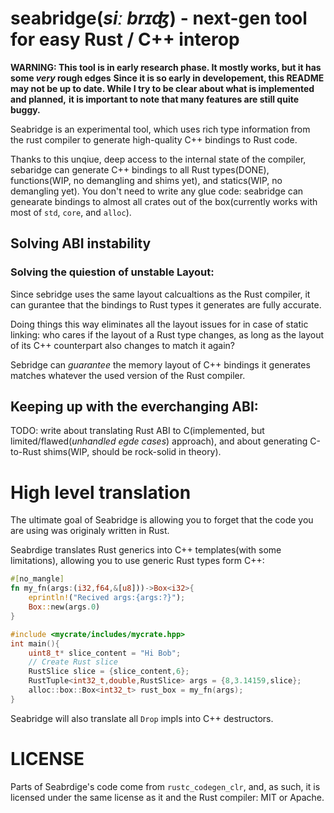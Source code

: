 # seabridge(*siː brɪʤ*) - next-gen tool for easy Rust / C++ interop
**WARNING: This tool is in early research phase. It mostly works, but it has some *very* rough edges**
**Since it is so early in developement, this README may not be up to date. While I try to be clear about what is implemented and planned,**
**it is important to note that many features are still quite buggy.**

Seabridge is an experimental tool, which uses rich type information from the
rust compiler to generate high-quality C++ bindings to Rust code.

Thanks to this unqiue, deep access to the internal state of the compiler,
sebaridge can generate C++ bindings to all Rust types(DONE), functions(WIP, no demangling and shims yet), and statics(WIP, no demangling yet). You
don't need to write any glue code: seabridge can genearate bindings to almost all 
crates out of the box(currently works with most of `std`, `core`, and `alloc`).

## Solving ABI instability
### Solving the quiestion of unstable Layout:

Since sebridge uses the same layout calcualtions as the Rust compiler, it can gurantee that the bindings to Rust types it generates are fully accurate. 

Doing things this way eliminates all the layout issues for in case of static linking: who cares if the layout of a Rust type changes, as long as the layout of its C++ counterpart also changes to match it again?

Sebridge can *guarantee* the memory layout of C++ bindings it generates matches whatever the used version of the Rust compiler.

## Keeping up with the everchanging ABI:

TODO: write about translating Rust ABI to C(implemented, but limited/flawed(*unhandled egde cases*) approach), and about generating C-to-Rust shims(WIP, should be rock-solid in theory).

# High level translation

The ultimate goal of Seabridge is allowing you to forget that the code you are using was originaly written in Rust.

Seabrdige translates Rust generics into C++ templates(with some limitations), allowing you to use generic Rust types form C++:
```rust
#[no_mangle]
fn my_fn(args:(i32,f64,&[u8]))->Box<i32>{
	eprintln!("Recived args:{args:?}");
	Box::new(args.0)
}
```
```cpp
#include <mycrate/includes/mycrate.hpp>
int main(){
	uint8_t* slice_content = "Hi Bob";
	// Create Rust slice
	RustSlice slice = {slice_content,6};
	RustTuple<int32_t,double,RustSlice> args = {8,3.14159,slice};
	alloc::box::Box<int32_t> rust_box = my_fn(args);
}
```
Seabridge will also translate all `Drop` impls into C++ destructors.

# LICENSE

Parts of Seabrdige's code come from `rustc_codegen_clr`, and, as such, it is licensed under the same license as it and the Rust compiler: MIT or Apache. 